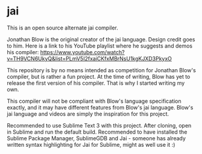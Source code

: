 # jai
This is an open source alternate jai compiler.

Jonathan Blow is the original creator of the jai language. Design credit goes to him. Here is a link to his YouTube playlist where he suggests and demos his compiler:
https://www.youtube.com/watch?v=TH9VCN6UkyQ&list=PLmV5I2fxaiCKfxMBrNsU1kgKJXD3PkyxO

This repository is by no means intended as competition for Jonathan Blow's compiler, but is rather a fun project.
At the time of writing, Blow has yet to release the first version of his compiler. That is why I started writing my own.

This compiler will not be compliant with Blow's language specification exactly, and it may have different features from Blow's jai language.
Blow's jai language and videos are simply the inspiration for this project.

Recommended to use Sublime Text 3 with this project. After cloning, open in Sublime and run the default build.
Recommended to have installed the Sublime Package Manager, SublimeGDB and Jai - someone has already written syntax highlighting for Jai for Sublime, might as well use it :)

